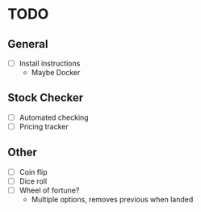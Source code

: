 # TODO

## General

- [ ] Install instructions
  - Maybe Docker

## Stock Checker

- [ ] Automated checking
- [ ] Pricing tracker

## Other

- [ ] Coin flip
- [ ] Dice roll
- [ ] Wheel of fortune?
  - Multiple options, removes previous when landed
